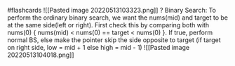 #flashcards 
![[Pasted image 20220513103323.png]]
?
Binary Search: To perform the ordinary binary search, we want the nums(mid) and target to be at the same side(left or right). First check this by comparing both with nums(0) { nums(mid) < nums(0) == target < nums(0) }. If true, perform normal BS, else make the pointer skip the side opposite to target (if target on right side, low = mid + 1 else high = mid - 1)
![[Pasted image 20220513104018.png]]